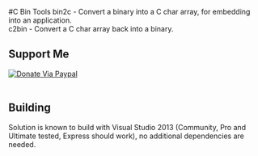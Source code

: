 #C Bin Tools
bin2c - Convert a binary into a C char array, for embedding into an application.<br />
c2bin - Convert a C char array back into a binary.

## Support Me
[![Donate Via Paypal](https://www.paypalobjects.com/en_US/i/btn/btn_donateCC_LG.gif)](https://www.paypal.com/cgi-bin/webscr?cmd=_s-xclick&hosted_button_id=CALMNQUWLZNYL)
<br /><br />
## Building
Solution is known to build with Visual Studio 2013 (Community, Pro and Ultimate tested, Express should work), no additional dependencies are needed.<br />
<br /><br />
